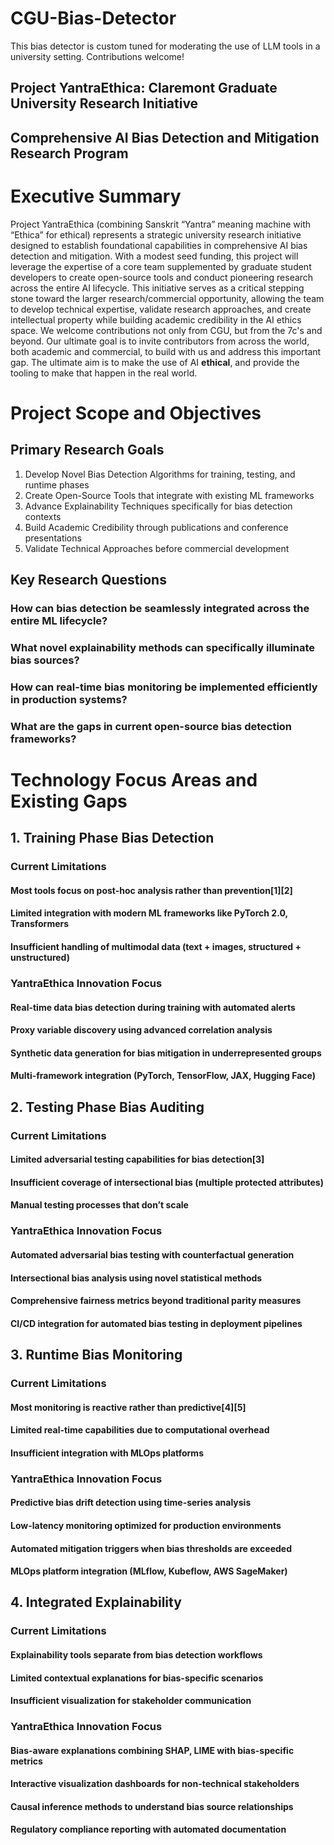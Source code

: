 # CGU-Bias-Detector
This bias detector is custom tuned for moderating the use of LLM tools in a university setting. Contributions welcome!

## Project YantraEthica: Claremont Graduate University Research Initiative
## Comprehensive AI Bias Detection and Mitigation Research Program
# Executive Summary
Project YantraEthica (combining Sanskrit “Yantra” meaning machine with “Ethica” for ethical) represents a strategic university research initiative designed to establish foundational capabilities in comprehensive AI bias detection and mitigation. With a modest seed funding, this project will leverage the expertise of a core team supplemented by graduate student developers to create open-source tools and conduct pioneering research across the entire AI lifecycle.
This initiative serves as a critical stepping stone toward the larger research/commercial opportunity, allowing the team to develop technical expertise, validate research approaches, and create intellectual property while building academic credibility in the AI ethics space. We welcome contributions not only from CGU, but from the 7c's and beyond. Our ultimate goal is to invite contributors from across the world, both academic and commercial, to build with us and address this important gap. The ultimate aim is to make the use of AI **ethical**, and provide the tooling to make that happen in the real world.

# Project Scope and Objectives
## Primary Research Goals
1.	Develop Novel Bias Detection Algorithms for training, testing, and runtime phases
2.	Create Open-Source Tools that integrate with existing ML frameworks
3.	Advance Explainability Techniques specifically for bias detection contexts
4.	Build Academic Credibility through publications and conference presentations
5.	Validate Technical Approaches before commercial development
## Key Research Questions
### How can bias detection be seamlessly integrated across the entire ML lifecycle?
### What novel explainability methods can specifically illuminate bias sources?
### How can real-time bias monitoring be implemented efficiently in production systems?
### What are the gaps in current open-source bias detection frameworks?
# Technology Focus Areas and Existing Gaps
## 1. Training Phase Bias Detection
### Current Limitations
#### Most tools focus on post-hoc analysis rather than prevention[1][2]
#### Limited integration with modern ML frameworks like PyTorch 2.0, Transformers
#### Insufficient handling of multimodal data (text + images, structured + unstructured)
### YantraEthica Innovation Focus
#### Real-time data bias detection during training with automated alerts
#### Proxy variable discovery using advanced correlation analysis
#### Synthetic data generation for bias mitigation in underrepresented groups
#### Multi-framework integration (PyTorch, TensorFlow, JAX, Hugging Face)
## 2. Testing Phase Bias Auditing
### Current Limitations
#### Limited adversarial testing capabilities for bias detection[3]
#### Insufficient coverage of intersectional bias (multiple protected attributes)
#### Manual testing processes that don’t scale
### YantraEthica Innovation Focus
#### Automated adversarial bias testing with counterfactual generation
#### Intersectional bias analysis using novel statistical methods
#### Comprehensive fairness metrics beyond traditional parity measures
#### CI/CD integration for automated bias testing in deployment pipelines
## 3. Runtime Bias Monitoring
### Current Limitations
#### Most monitoring is reactive rather than predictive[4][5]
#### Limited real-time capabilities due to computational overhead
#### Insufficient integration with MLOps platforms
### YantraEthica Innovation Focus
#### Predictive bias drift detection using time-series analysis
#### Low-latency monitoring optimized for production environments
#### Automated mitigation triggers when bias thresholds are exceeded
#### MLOps platform integration (MLflow, Kubeflow, AWS SageMaker)
## 4. Integrated Explainability
### Current Limitations
#### Explainability tools separate from bias detection workflows
#### Limited contextual explanations for bias-specific scenarios
#### Insufficient visualization for stakeholder communication
### YantraEthica Innovation Focus
#### Bias-aware explanations combining SHAP, LIME with bias-specific metrics
#### Interactive visualization dashboards for non-technical stakeholders
#### Causal inference methods to understand bias source relationships
#### Regulatory compliance reporting with automated documentation

